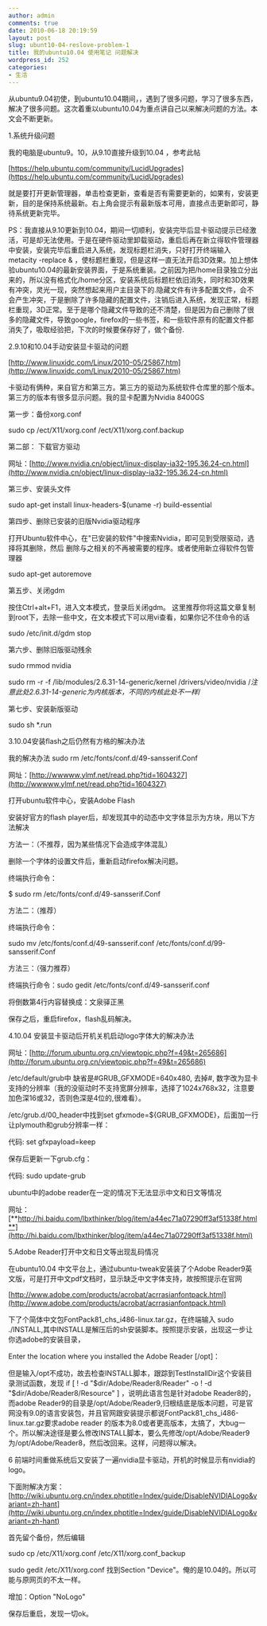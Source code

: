 ```yaml
---
author: admin
comments: true
date: 2010-06-18 20:19:59
layout: post
slug: ubunt10-04-reslove-problem-1
title: 我的ubuntu10.04 使用笔记 问题解决
wordpress_id: 252
categories:
- 生活
---
```


从ubuntu9.04初使，到ubuntu10.04期间，，遇到了很多问题，学习了很多东西，解决了很多问题。这次着重以ubuntu10.04为重点讲自己以来解决问题的方法。本文会不断更新。

1.系统升级问题

我的电脑是ubuntu9。10，从9.10直接升级到10.04 ，参考此帖

[https://help.ubuntu.com/community/LucidUpgrades](https://help.ubuntu.com/community/LucidUpgrades)

就是要打开更新管理器，单击检查更新，查看是否有需要更新的，如果有，安装更新，目的是保持系统最新。右上角会提示有最新版本可用，直接点击更新即可，静待系统更新完毕。

PS：我直接从9.10更新到10.04，期间一切顺利，安装完毕后显卡驱动提示已经激活，可是却无法使用。于是在硬件驱动里卸载驱动，重启后再在新立得软件管理器中安装，安装完毕后重启进入系统，发现标题栏消失，只好打开终端输入 metacity -replace & ，使标题栏重现，但是这样一直无法开启3D效果。加上想体验ubuntu10.04的最新安装界面，于是系统重装。之前因为把/home目录独立分出来的，所以没有格式化/home分区，安装系统后标题栏依旧消失，同时和3D效果有冲突，灵光一现，突然想起来用户主目录下的.隐藏文件有许多配置文件，会不会产生冲突，于是删除了许多隐藏的配置文件，注销后进入系统，发现正常，标题栏重现，3D正常。至于是哪个隐藏文件导致的还不清楚，但是因为自己删除了很多的隐藏文件，导致google，firefox的一些书签，和一些软件原有的配置文件都消失了，吸取经验把，下次的时候要保存好了，做个备份.

2.9.10和10.04手动安装显卡驱动的问题

[http://www.linuxidc.com/Linux/2010-05/25867.htm](http://www.linuxidc.com/Linux/2010-05/25867.htm)

 卡驱动有俩种，来自官方和第三方。第三方的驱动为系统软件仓库里的那个版本。第三方的版本有很多显示问题。我的显卡配置为Nvidia 8400GS

第一步：备份xorg.conf  

sudo cp /ect/X11/xorg.conf /ect/X11/xorg.conf.backup

第二部： 下载官方驱动

网址：[http://www.nvidia.cn/object/linux-display-ia32-195.36.24-cn.html](http://www.nvidia.cn/object/linux-display-ia32-195.36.24-cn.html)

第三步、安装头文件  

sudo apt-get install linux-headers-$(uname -r) build-essential

第四步、删除已安装的旧版Nvidia驱动程序  

打开Ubuntu软件中心，在"已安装的软件"中搜索Nvidia，即可见到受限驱动，选择将其删除，然后 删除与之相关的不再被需要的程序。或者使用新立得软件包管理器  

sudo apt-get autoremove 

第五步、关闭gdm  

按住Ctrl+alt+F1，进入文本模式，登录后关闭gdm。 这里推荐你将这篇文章复制到root下，去除一些中文，在文本模式下可以用vi查看，如果你记不住命令的话  

sudo /etc/init.d/gdm stop 

第六步、删除旧版驱动残余  

sudo rmmod nvidia  

sudo rm -r -f /lib/modules/2.6.31-14-generic/kernel /drivers/video/nvidia /*注意此处2.6.31-14-generic为内核版本，不同的内核此处不一样*/ 

第七步、安装新版驱动  

sudo sh *.run

3.10.04安装flash之后仍然有方格的解决办法

我的解决办法 sudo rm /etc/fonts/conf.d/49-sansserif.Conf

网址：[http://wwwww.ylmf.net/read.php?tid=1604327](http://wwwww.ylmf.net/read.php?tid=1604327)

打开ubuntu软件中心，安装Adobe Flash  

安装好官方的flash player后，却发现其中的动态中文字体显示为方块，用以下方法解决  

方法一：（不推荐，因为某些情况下会造成字体混乱）  

删除一个字体的设置文件后，重新启动firefox解决问题。  

终端执行命令：  

$ sudo rm /etc/fonts/conf.d/49-sansserif.Conf  

方法二：（推荐）  

终端执行命令：  

sudo mv /etc/fonts/conf.d/49-sansserif.conf /etc/fonts/conf.d/99-sansserif.Conf  

方法三：（强力推荐）  

终端执行命令：sudo gedit /etc/fonts/conf.d/49-sansserif.conf  

将倒数第4行内容替换成：<string>文泉驿正黑</string>  

保存之后，重启firefox，flash乱码解决。

4.10.04 安装显卡驱动后开机关机启动logo字体大的解决办法

网址：[http://forum.ubuntu.org.cn/viewtopic.php?f=49&t=265686](http://forum.ubuntu.org.cn/viewtopic.php?f=49&t=265686)

/etc/default/grub中 缺省是#GRUB_GFXMODE=640x480, 去掉#, 数字改为显卡支持的分辨率（我的没驱动时不支持宽屏分辨率，选择了1024x768x32，注意要加色深16或32，否则色深是4位的,很难看）。  

/etc/grub.d/00_header中找到set gfxmode=${GRUB_GFXMODE}，后面加一行让plymouth和grub分辨率一样：

代码: set gfxpayload=keep

保存后更新一下grub.cfg：

代码: sudo update-grub

ubuntu中的adobe reader在一定的情况下无法显示中文和日文等情况

网址：[**http://hi.baidu.com/lbxthinker/blog/item/a44ec71a07290ff3af51338f.html**](http://hi.baidu.com/lbxthinker/blog/item/a44ec71a07290ff3af51338f.html)

5.Adobe Reader打开中文和日文等出现乱码情况

在ubuntu10.04 中文平台上，通过ubuntu-tweak安装装了个Adobe Reader9英文版，可是打开中文pdf文档时，显示缺乏中文字体支持，故按照提示在官网

[http://www.adobe.com/products/acrobat/acrrasianfontpack.html](http://www.adobe.com/products/acrobat/acrrasianfontpack.html)

下了个简体中文包FontPack81_chs_i486-linux.tar.gz，在终端输入 sudo ./INSTALL,其中INSTALL是解压后的sh安装脚本。按照提示安装，出现这一步让你选adobe的安装目录，  

Enter the location where you installed the Adobe Reader [/opt]：  

但是输入/opt不成功，故去检查INSTALL脚本，跟踪到TestInstallDir这个安装目录测试函数，发现 if [ ! -d "$dir/Adobe/Reader8/Reader" -o ! -d "$dir/Adobe/Reader8/Resource" ] ，说明此语言包是针对adobe Reader8的，而adobe Reader9的目录是/opt/Adobe/Reader9,归根结底是版本问题，可是官网没有9.0的语言安装包，并且官网跟安装提示都说FontPack81_chs_i486-linux.tar.gz要求adobe reader 的版本为8.0或者更高版本，太搞了，大bug一个。所以解决途径是要么修改INSTALL脚本，要么先修改/opt/Adobe/Reader9为/opt/Adobe/Reader8，然后改回来。这样，问题得以解决。

6  前端时间重做系统后又安装了一遍nvidia显卡驱动，开机的时候显示有nvidia的logo。

下面附解决方案：[http://wiki.ubuntu.org.cn/index.phptitle=Index/guide/DisableNVIDIALogo&variant=zh-hant](http://wiki.ubuntu.org.cn/index.phptitle=Index/guide/DisableNVIDIALogo&variant=zh-hant)

首先留个备份，然后编辑

sudo cp /etc/X11/xorg.conf /etc/X11/xorg.conf_backup
 
sudo gedit /etc/X11/xorg.conf
 找到Section "Device"。俺的是10.04的。所以可能与原网页的不太一样。 
 
  增加：Option "NoLogo"
 
 保存后重启，发现一切ok。

